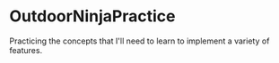 # OutdoorNinjaPractice
Practicing the concepts that I'll need to learn to implement a variety of features.
